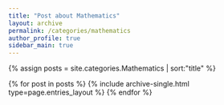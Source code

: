 ```yaml
---
title: "Post about Mathematics"
layout: archive
permalink: /categories/mathematics
author_profile: true
sidebar_main: true
---
```


{% assign posts = site.categories.Mathematics | sort:"title" %}

{% for post in posts %}
  {% include archive-single.html type=page.entries_layout %}
{% endfor %}
